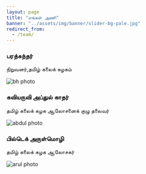 ```yaml
---
layout: page
title: "எங்கள் அணி"
banner: "../assets/img/banner/slider-bg-pale.jpg"
redirect_from:
  - /team/
---
```




<div class="team-profile">
	<h3>பரத்சுந்தர்</h3>
	<p>நிறுவனர்,தமிழ் கலைக் கழகம்</p>
	<img src="{{ site.baseurl }}/assets/img/team/barat.jpeg" alt="bh photo">
</div>

<div class="team-profile">
	<h3>கவியருவி அப்துல் காதர்</h3>
	<p> தமிழ் கலைக் கழக ஆலோசனைக் குழு தலைவர்</p>
	<img src="{{ site.baseurl }}/assets/img/team/abdul.jpeg" alt="abdul photo">
</div>

<div class="team-profile">
	<h3>பில்டெக் அருள்மொழி</h3>
	<p>தமிழ் கலைக் கழக ஆலோசகர்</p>
	<img src="{{ site.baseurl }}/assets/img/team/arulmozhi.JPG" alt="arul photo">
</div>




